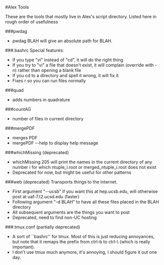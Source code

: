 #Alex Tools

These are the tools that mostly live in Alex's script directory.  Listed here in rough order of usefulness

###pwdag 
  - pwdag BLAH will give an absolute path for BLAH.  

###.bashrc
  Special features:
  - If you type "vi" instead of "cd", it will do the right thing
  - If you try to "vi" a file that doesn't exist, it will complain (override with -n) rather than opening a blank file
  - If you cd to a directory and spell it wrong, it will fix it
  - Fixes r so you can run files normally

###quad
  - adds numbers in quadrature

###countAG
  - number of files in current directory

###mergePDF 
  - merges PDF
  - mergePDF --help to display help message 

###whichMissing (deprecated)
  - whichMissing 205 will print the names in the current directory of any number i for which ntuple\_i.root or merged\_ntuple\_i.root does not exist
  - Deprecated for now, but might be useful for other patterns

###web (deprecated)
Transports things to the internet.
  - First argument "--ucsb" if you want this at hep.ucsb.edu, will otherwise post at uaf-7.t2.ucsd.edu (faster)
  - Following argument "-d BLAH" to have all these files placed in the BLAH directory
  - All subsequent arguments are the things you want to post
  - Deprecated, need to find non-UC hosting

###.tmux.conf (partially deprecated)
  - A sort of ``bashrc'' for tmux.  Most of this is just reducing annoyances, but note that it remaps the prefix from ctrl-b to ctrl-\ (which is really important).  
  - I don't use tmux much anymore, it's annoying, I should figure it out one day.  

